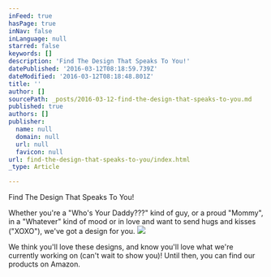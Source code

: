 ```yaml
---
inFeed: true
hasPage: true
inNav: false
inLanguage: null
starred: false
keywords: []
description: 'Find The Design That Speaks To You!'
datePublished: '2016-03-12T08:18:59.739Z'
dateModified: '2016-03-12T08:18:48.801Z'
title: ''
author: []
sourcePath: _posts/2016-03-12-find-the-design-that-speaks-to-you.md
published: true
authors: []
publisher:
  name: null
  domain: null
  url: null
  favicon: null
url: find-the-design-that-speaks-to-you/index.html
_type: Article

---
```

Find The Design That Speaks To You!

Whether you're a "Who's Your Daddy???" kind of guy, or a proud "Mommy", in a "Whatever" kind of mood or in love and want to send hugs and kisses ("XOXO"), we've got a design for you.
![](https://the-grid-user-content.s3-us-west-2.amazonaws.com/e18e23a7-2195-48cd-8188-a0bd83f97f07.jpg)

We think you'll love these designs, and know you'll love what we're currently working on (can't wait to show you)! Until then, you can find our products on Amazon.